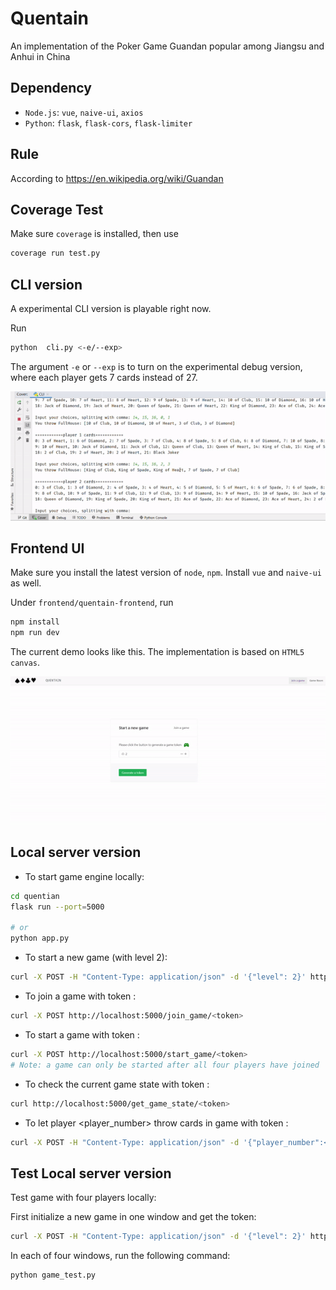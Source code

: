 # Quentain
An implementation of the Poker Game Guandan popular among Jiangsu and Anhui in China

## Dependency

- `Node.js`: `vue`, `naive-ui`, `axios`
- `Python`: `flask`, `flask-cors`, `flask-limiter`

## Rule
According to https://en.wikipedia.org/wiki/Guandan

## Coverage Test

Make sure `coverage` is installed, then use
```bash
coverage run test.py
```

## CLI version

A experimental CLI version is playable right now.

Run 
```bash
python  cli.py <-e/--exp>
```

The argument `-e` or `--exp` is to turn on the experimental debug version, where each player gets 7 cards instead of 27.

<img src='img/cli.gif'>

## Frontend UI

Make sure you install the latest version of `node`, `npm`. Install `vue` and `naive-ui` as well.

Under `frontend/quentain-frontend`, run

```bash
npm install
npm run dev
```

The current demo looks like this. The implementation is based on `HTML5 canvas`.

<img src='img/ui.gif'>

## Local server version

* To start game engine locally:

```bash
cd quentian
flask run --port=5000

# or
python app.py
```

* To start a new game (with level 2):
```bash
curl -X POST -H "Content-Type: application/json" -d '{"level": 2}' http://localhost:5000/new_game
```

* To join a game with token <token>:
```bash
curl -X POST http://localhost:5000/join_game/<token>
```

* To start a game with token <token>:
```bash
curl -X POST http://localhost:5000/start_game/<token>
# Note: a game can only be started after all four players have joined
```

* To check the current game state with token <token>:
```bash
curl http://localhost:5000/get_game_state/<token>
```

* To let player <player_number> throw cards in game with token <token>:
```bash
curl -X POST -H "Content-Type: application/json" -d '{"player_number":<player_number>, "choices": [<your choices, seperated by comma>]}' http://localhost:5000/throw_cards/<token>
```

## Test Local server version

Test game with four players locally:

First initialize a new game in one window and get the token:
```bash
curl -X POST -H "Content-Type: application/json" -d '{"level": 2}' http://localhost:5000/new_game
```
In each of four windows, run the following command:

```bash
python game_test.py
```

